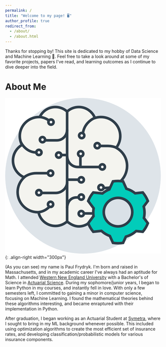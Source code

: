 ```yaml
---
permalink: /
title: "Welcome to my page! 🖥️"
author_profile: true
redirect_from: 
  - /about/
  - /about.html
---
```



Thanks for stopping by! This site is dedicated to my hobby of Data Science and Machine Learning 🧠. Feel free to take a look around at some of my favorite projects, papers I've read, and learning outcomes as I continue to dive deeper into the field.

About Me
======


![Machine Learning](images/ML_Brain.png){: .align-right width="300px"}

(As you can see) my name is Paul Frydryk. I'm born and raised in Massachusetts, and in my academic career I've always had an aptitude for Math. I attended [Western New England University](https://wne.edu/) with a Bachelor's of Science in [Actuarial Science](https://en.wikipedia.org/wiki/Actuarial_science). During my sophomore/junior years, I began to learn Python in my courses, and instantly fell in love. With only a few semesters left, I committed to gaining a minor in computer science, focusing on Machine Learning. I found the mathematical theories behind these algorithms interesting, and became enraptured with their implementation in Python. 

After graduation, I began working as an Actuarial Student at [Symetra](https://www.symetra.com/), where I sought to bring in my ML background whenever possible. This included using optimization algorithms to create the most efficient set of insurance rates, and developing classification/probabilistic models for various insurance components.

